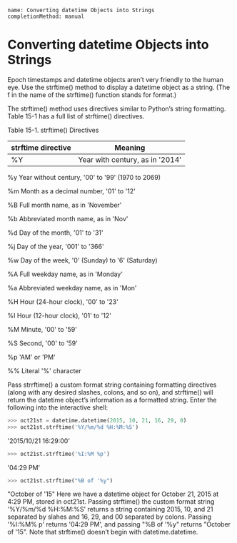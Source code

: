 ```ngMeta
name: Converting datetime Objects into Strings
completionMethod: manual
```
# Converting datetime Objects into Strings
Epoch timestamps and datetime objects aren’t very friendly to the human eye. Use the strftime() method to display a datetime object as a string. (The f in the name of the strftime() function stands for format.)

The strftime() method uses directives similar to Python’s string formatting. Table 15-1 has a full list of strftime() directives.

Table 15-1. strftime() Directives

|strftime directive 	       |				Meaning                              |
|------------------------------|-----------------------------------------------------|
|%Y 						   |		Year with century, as in '2014'              |

%y 									Year without century, '00' to '99' (1970 to 2069)

%m 									Month as a decimal number, '01' to '12'

%B 									Full month name, as in 'November'

%b 									Abbreviated month name, as in 'Nov'

%d 									Day of the month, '01' to '31'

%j 									Day of the year, '001' to '366'

%w 									Day of the week, '0' (Sunday) to '6' (Saturday)

%A 									Full weekday name, as in 'Monday'

%a 									Abbreviated weekday name, as in 'Mon'

%H 									Hour (24-hour clock), '00' to '23'

%I 									Hour (12-hour clock), '01' to '12'

%M 									Minute, '00' to '59'

%S  								Second, '00' to '59'

%p 									'AM' or 'PM'

%%									Literal '%' character

Pass strrftime() a custom format string containing formatting directives (along with any desired slashes, colons, and so on), and strftime() will return the datetime object’s information as a formatted string. Enter the following into the interactive shell:

```python
>>> oct21st = datetime.datetime(2015, 10, 21, 16, 29, 0)
>>> oct21st.strftime('%Y/%m/%d %H:%M:%S')
```
'2015/10/21 16:29:00'
```python
>>> oct21st.strftime('%I:%M %p')
```
'04:29 PM'
```python
>>> oct21st.strftime("%B of '%y")
```
"October of '15"
Here we have a datetime object for October 21, 2015 at 4:29 PM, stored in oct21st. Passing strftime() the custom format string '%Y/%m/%d %H:%M:%S' returns a string containing 2015, 10, and 21 separated by slahes and 16, 29, and 00 separated by colons. Passing '%I:%M% p' returns '04:29 PM', and passing "%B of '%y" returns "October of '15". Note that strftime() doesn’t begin with datetime.datetime.